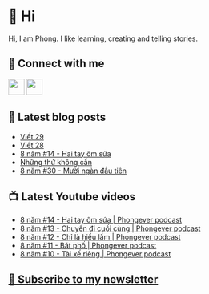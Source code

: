 # 👋 Hi

Hi, I am Phong. I like learning, creating and telling stories.

## 🔗 Connect with me
[<img height="32" width="32" src="https://cdn.jsdelivr.net/npm/simple-icons@v3/icons/youtube.svg" />](https://www.youtube.com/channel/UCXykqt3V2-9bYXKWZRcH0rA)
[<img height="32" width="32" src="https://cdn.jsdelivr.net/npm/simple-icons@v3/icons/instagram.svg" />](https://www.instagram.com/phongever)

## 📝 Latest blog posts

<!-- BLOG-POST-LIST:START -->
- [Viết 29](https://phongever.substack.com/p/viet-29)
- [Viết 28](https://phongever.substack.com/p/viet-28)
- [8 năm #14 - Hai tay ôm sứa](https://phongever.substack.com/p/8-nam-14-hai-tay-om-sua)
- [Những thứ không cần](https://phongever.substack.com/p/nhung-thu-khong-can)
- [8 năm #30 - Mười ngàn đầu tiên](https://phongever.substack.com/p/8-nam-30-muoi-ngan-au-tien)
<!-- BLOG-POST-LIST:END -->

## 📺 Latest Youtube videos

<!-- YOUTUBE-VIDEO-LIST:START -->
- [8 năm #14 - Hai tay ôm sứa | Phongever podcast](https://www.youtube.com/watch?v=0fyS3UBhvrk)
- [8 năm #13 - Chuyến đi cuối cùng | Phongever podcast](https://www.youtube.com/watch?v=DqSbTltlYIg)
- [8 năm #12 - Chỉ là hiểu lầm | Phongever podcast](https://www.youtube.com/watch?v=MuRZRO49Z_M)
- [8 năm #11 - Bát phố | Phongever podcast](https://www.youtube.com/watch?v=CPQrWup88tU)
- [8 năm #10 - Tài xế riêng | Phongever podcast](https://www.youtube.com/watch?v=dqO_wqxtq-A)
<!-- YOUTUBE-VIDEO-LIST:END -->

## [💌 Subscribe to my newsletter](https://phongever.substack.com/)
